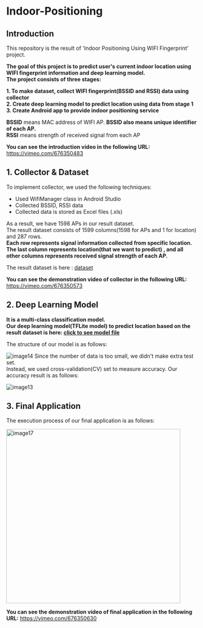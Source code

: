 # Indoor-Positioning

## Introduction
This repository is the result of 'Indoor Positioning Using WIFI Fingerprint' project.  

**The goal of this project is to predict user's current indoor location using WIFI fingerprint information and deep learning model.  
The project consists of three stages:**

**1. To make dataset, collect WIFI fingerprint(BSSID and RSSI) data using collector**  
**2. Create deep learning model to predict location using data from stage 1**  
**3. Create Android app to provide indoor positioning service**

**BSSID** means MAC address of WIFI AP. **BSSID also means unique identifier of each AP.**    
**RSSI** means strength of received signal from each AP

**You can see the introduction video in the following URL:**
https://vimeo.com/676350483

## 1. Collector & Dataset
To implement collector, we used the following techniques:
+ Used WifiManager class in Android Studio
+ Collected BSSID, RSSI data
+ Collected data is stored as Excel files (.xls)

As a result, we have 1598 APs in our result dataset.  
The result dataset consists of 1599 columns(1598 for APs and 1 for location) and 287 rows.  
**Each row represents signal information collected from specific location.**  
**The last column represents location(that we want to predict) , and all other columns represents received signal strength of each AP.**

The result dataset is here : [dataset](https://github.com/droongma/Indoor-Positioning/blob/main/ML(capstone)/ML%20model/model(joohyung)/TF_model/training_dataset_remove_duplicates.csv)

**You can see the demonstration video of collector in the following URL:**
https://vimeo.com/676350573


## 2. Deep Learning Model
**It is a multi-class classification model.**  
**Our deep learning model(TFLite model) to predict location based on the result dataset is here: [click to see model file](https://github.com/droongma/Indoor-Positioning/blob/main/ML(capstone)/ML%20model/model(joohyung)/TF_model/model_tflite_version.tflite)**  

The structure of our model is as follows:  

![image14](https://user-images.githubusercontent.com/11453455/153637907-2f132131-ab3b-4b8f-83f2-9b5ded47fbf1.png)
 Since the number of data is too small, we didn't make extra test set.  
Instead, we used cross-validation(CV) set to measure accuracy.
Our accuracy result is as follows:  

![image13](https://user-images.githubusercontent.com/11453455/153638216-6c8b2df0-556d-4768-9b45-e6481782fce1.png)


## 3. Final Application
The execution process of our final application is as follows:  

<img width="459" alt="image17" src="https://user-images.githubusercontent.com/11453455/153641620-cc808c77-b5fb-4b69-ae88-acd8b77469b2.png">


**You can see the demonstration video of final application in the following URL:**
https://vimeo.com/676350630
